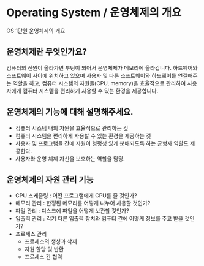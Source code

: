 # Operating System / 운영체제의 개요
OS 1단원 운영체제의 개요

## 운영체제란 무엇인가요?
컴퓨터의 전원이 올라가면 부팅이 되어서 운영체제가 메모리에 올라갑니다. 하드웨어와 소프트웨어 사이에 위치하고 있으며 사용자 및 다른 소프트웨어와 하드웨어를 연결해주는 역할을 하고, 컴퓨터 시스템의 자원들(CPU, memory)을 효율적으로 관리하여 사용자에게 컴퓨터 시스템을 편리하게 사용할 수 있는 환경을 제공합니다.
 
## 운영체제의 기능에 대해 설명해주세요.
- 컴퓨터 시스템 내의 자원을 효율적으로 관리하는 것
- 컴퓨터 시스템을 편리하게 사용할 수 있는 환경을 제공하는 것
- 사용자 및 프로그램들 간에 자원이 형평성 있게 분배되도록 하는 균형자 역할도 제공한다.
- 사용자와 운영 체제 자신을 보호하는 역할을 담당.

## 운영체제의 자원 관리 기능
- CPU 스케줄링 : 어떤 프로그램에게 CPU를 줄 것인가?
- 메모리 관리 : 한정된 메모리를 어떻게 나누어 사용할 것인가?
- 파일 관리 : 디스크에 파일을 어떻게 보관할 것인가?
- 입출력 관리 : 각기 다른 입출력 장치와 컴퓨터 간에 어떻게 정보를 주고 받을 것인가?
- 프로세스 관리
    - 프로세스의 생성과 삭제
    - 자원 할당 및 반환
    - 프로세스 간 협력
